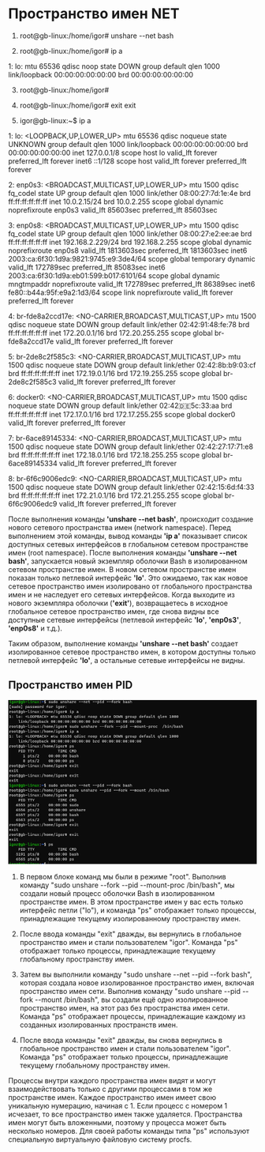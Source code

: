 # Пространство имен NET

1. root@gb-linux:/home/igor# unshare --net bash

2. root@gb-linux:/home/igor# ip a

  1: lo: <LOOPBACK> mtu 65536 qdisc noop state DOWN group default qlen 
  1000
    link/loopback 00:00:00:00:00:00 brd 00:00:00:00:00:00

3. root@gb-linux:/home/igor#

4. root@gb-linux:/home/igor# exit
exit
5. igor@gb-linux:~$ ip a

1: lo: <LOOPBACK,UP,LOWER_UP> mtu 65536 qdisc noqueue state UNKNOWN group default qlen 1000
    link/loopback 00:00:00:00:00:00 brd 00:00:00:00:00:00
    inet 127.0.0.1/8 scope host lo
       valid_lft forever preferred_lft forever
    inet6 ::1/128 scope host
       valid_lft forever preferred_lft forever

2: enp0s3: <BROADCAST,MULTICAST,UP,LOWER_UP> mtu 1500 qdisc fq_codel state UP group default qlen 1000
    link/ether 08:00:27:7d:1e:4e brd ff:ff:ff:ff:ff:ff
    inet 10.0.2.15/24 brd 10.0.2.255 scope global dynamic noprefixroute enp0s3
       valid_lft 85603sec preferred_lft 85603sec

3: enp0s8: <BROADCAST,MULTICAST,UP,LOWER_UP> mtu 1500 qdisc fq_codel state UP group default qlen 1000
    link/ether 08:00:27:e2:ee:ae brd ff:ff:ff:ff:ff:ff
    inet 192.168.2.229/24 brd 192.168.2.255 scope global dynamic noprefixroute enp0s8
       valid_lft 1813603sec preferred_lft 1813603sec
    inet6 2003:ca:6f30:1d9a:9821:9745:e9:3de4/64 scope global temporary dynamic
       valid_lft 172789sec preferred_lft 85083sec
    inet6 2003:ca:6f30:1d9a:eb01:599:b017:6101/64 scope global dynamic mngtmpaddr noprefixroute
       valid_lft 172789sec preferred_lft 86389sec
    inet6 fe80::b44a:95f:e9a2:1d3/64 scope link noprefixroute
       valid_lft forever preferred_lft forever

4: br-fde8a2ccd17e: <NO-CARRIER,BROADCAST,MULTICAST,UP> mtu 1500 qdisc noqueue state DOWN group default
    link/ether 02:42:91:48:fe:78 brd ff:ff:ff:ff:ff:ff
    inet 172.20.0.1/16 brd 172.20.255.255 scope global br-fde8a2ccd17e
       valid_lft forever preferred_lft forever

5: br-2de8c2f585c3: <NO-CARRIER,BROADCAST,MULTICAST,UP> mtu 1500 qdisc noqueue state DOWN group default
    link/ether 02:42:8b:b9:03:cf brd ff:ff:ff:ff:ff:ff
    inet 172.19.0.1/16 brd 172.19.255.255 scope global br-2de8c2f585c3
       valid_lft forever preferred_lft forever

6: docker0: <NO-CARRIER,BROADCAST,MULTICAST,UP> mtu 1500 qdisc noqueue state DOWN group default
    link/ether 02:42:de:5c:33:aa brd ff:ff:ff:ff:ff:ff
    inet 172.17.0.1/16 brd 172.17.255.255 scope global docker0
       valid_lft forever preferred_lft forever

7: br-6ace89145334: <NO-CARRIER,BROADCAST,MULTICAST,UP> mtu 1500 qdisc noqueue state DOWN group default
    link/ether 02:42:27:17:71:e8 brd ff:ff:ff:ff:ff:ff
    inet 172.18.0.1/16 brd 172.18.255.255 scope global br-6ace89145334
       valid_lft forever preferred_lft forever

8: br-6f6c9006edc9: <NO-CARRIER,BROADCAST,MULTICAST,UP> mtu 1500 qdisc noqueue state DOWN group default
    link/ether 02:42:15:6d:f4:33 brd ff:ff:ff:ff:ff:ff
    inet 172.21.0.1/16 brd 172.21.255.255 scope global br-6f6c9006edc9
       valid_lft forever preferred_lft forever

После выполнения команды **'unshare --net bash'**, происходит создание нового сетевого пространства имен (network namespace).
Перед выполнением этой команды, вывод команды **'ip a'** показывает список доступных сетевых интерфейсов в глобальном сетевом пространстве имен (root namespace). После выполнения команды **'unshare --net bash'**, запускается новый экземпляр оболочки Bash в изолированном сетевом пространстве имен.
В новом сетевом пространстве имен показан только петлевой интерфейс **'lo'**. Это ожидаемо, так как новое сетевое пространство имен изолировано от глобального пространства имен и не наследует его сетевых интерфейсов.
Когда выходите из нового экземпляра оболочки (**'exit'**), возвращаетесь в исходное глобальное сетевое пространство имен, где снова видны все доступные сетевые интерфейсы (петлевой интерфейс **'lo'**, **'enp0s3'**, **'enp0s8'** и т.д.).

Таким образом, выполнение команды **'unshare --net bash'** создает изолированное сетевое пространство имен, в котором доступны только петлевой интерфейс **'lo'**, а остальные сетевые интерфейсы не видны.


## Пространство имен PID

![](./Image.png)



1. В первом блоке команд мы были в режиме "root". Выполнив команду "sudo unshare --fork --pid --mount-proc /bin/bash", мы создали новый процесс оболочки Bash в изолированном пространстве имен. В этом пространстве имен у вас есть только интерфейс петли ("lo"), и команда "ps" отображает только процессы, принадлежащие текущему изолированному пространству имен.

2. После ввода команды "exit" дважды, вы вернулись в глобальное пространство имен и стали пользователем "igor". Команда "ps" отображает только процессы, принадлежащие текущему глобальному пространству имен.

3. Затем вы выполнили команду "sudo unshare --net --pid --fork bash", которая создала новое изолированное пространство имен, включая пространство имен сети. Выполнив команду "sudo unshare --pid --fork --mount /bin/bash", вы создали ещё одно изолированное пространство имен, на этот раз без пространства имен сети. Команда "ps" отображает процессы, принадлежащие каждому из созданных изолированных пространств имен.

4. После ввода команды "exit" дважды, вы снова вернулись в глобальное пространство имен и стали пользователем "igor". Команда "ps" отображает только процессы, принадлежащие текущему глобальному пространству имен.

Процессы внутри каждого пространства имен видят и могут взаимодействовать только с другими процессами в том же пространстве имен. Каждое пространство имен имеет свою уникальную нумерацию, начиная с 1. Если процесс с номером 1 исчезает, то все пространство имен также удаляется. Пространства имен могут быть вложенными, поэтому у процесса может быть несколько номеров. Для своей работы команды типа "ps" используют специальную виртуальную файловую систему procfs.

   


